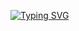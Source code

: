 [![Typing SVG](https://readme-typing-svg.herokuapp.com?font=Fira+Code&pause=1000&width=435&lines=%2Fstorage%2Femulated%2F0%2FScreenshot_2022-08-20-12-16-31-113_com.termux.jpg)](https://git.io/typing-svg)
